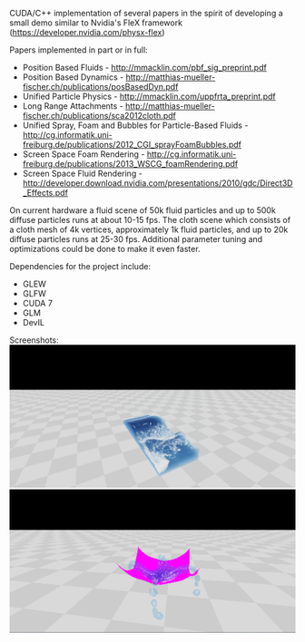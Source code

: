 CUDA/C++ implementation of several papers in the spirit of developing a small demo similar to Nvidia's FleX framework (https://developer.nvidia.com/physx-flex)

Papers implemented in part or in full:
  - Position Based Fluids - http://mmacklin.com/pbf_sig_preprint.pdf
  - Position Based Dynamics - http://matthias-mueller-fischer.ch/publications/posBasedDyn.pdf
  - Unified Particle Physics - http://mmacklin.com/uppfrta_preprint.pdf
  - Long Range Attachments - http://matthias-mueller-fischer.ch/publications/sca2012cloth.pdf
  - Unified Spray, Foam and Bubbles for Particle-Based Fluids - http://cg.informatik.uni-freiburg.de/publications/2012_CGI_sprayFoamBubbles.pdf
  - Screen Space Foam Rendering - http://cg.informatik.uni-freiburg.de/publications/2013_WSCG_foamRendering.pdf
  - Screen Space Fluid Rendering - http://developer.download.nvidia.com/presentations/2010/gdc/Direct3D_Effects.pdf
  
On current hardware a fluid scene of 50k fluid particles and up to 500k diffuse particles runs at about 10-15 fps. The cloth scene which consists of a cloth mesh of 4k vertices, approximately 1k fluid particles, and up to 20k diffuse particles runs at 25-30 fps. Additional parameter tuning and optimizations could be done to make it even faster.

Dependencies for the project include:
  - GLEW
  - GLFW
  - CUDA 7
  - GLM
  - DevIL


Screenshots:
![Alt text](/PositionBasedFluids/fluid.png?raw=true "Fluid Scene")
![Alt text](/PositionBasedFluids/cloth.png?raw=true "Cloth Scene")
